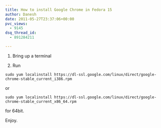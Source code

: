 ```yaml
---
title: How to install Google Chrome in Fedora 15
author: Danesh
date: 2011-05-27T23:37:06+00:00
pvc_views:
  - 9145
dsq_thread_id:
  - 891284211

---
```

1. Bring up a terminal

2. Run

`sudo yum localinstall https://dl-ssl.google.com/linux/direct/google-chrome-stable_current_i386.rpm`

or

`sudo yum localinstall https://dl-ssl.google.com/linux/direct/google-chrome-stable_current_x86_64.rpm`

for 64bit.

Enjoy.